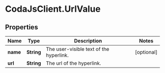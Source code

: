 # CodaJsClient.UrlValue

## Properties
Name | Type | Description | Notes
------------ | ------------- | ------------- | -------------
**name** | **String** | The user-visible text of the hyperlink. | [optional] 
**url** | **String** | The url of the hyperlink. | 
